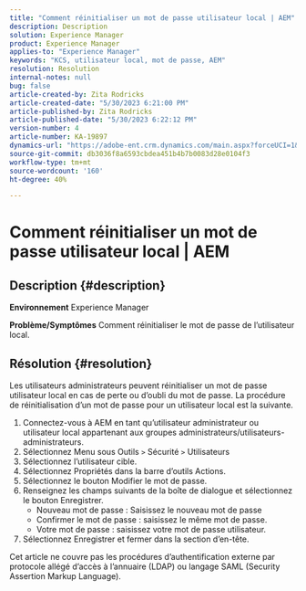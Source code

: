 ```yaml
---
title: "Comment réinitialiser un mot de passe utilisateur local | AEM"
description: Description
solution: Experience Manager
product: Experience Manager
applies-to: "Experience Manager"
keywords: "KCS, utilisateur local, mot de passe, AEM"
resolution: Resolution
internal-notes: null
bug: false
article-created-by: Zita Rodricks
article-created-date: "5/30/2023 6:21:00 PM"
article-published-by: Zita Rodricks
article-published-date: "5/30/2023 6:22:12 PM"
version-number: 4
article-number: KA-19897
dynamics-url: "https://adobe-ent.crm.dynamics.com/main.aspx?forceUCI=1&pagetype=entityrecord&etn=knowledgearticle&id=1459ccb6-16ff-ed11-8f6e-6045bd006b25"
source-git-commit: db3036f8a6593cbdea451b4b7b0083d28e0104f3
workflow-type: tm+mt
source-wordcount: '160'
ht-degree: 40%

---
```


# Comment réinitialiser un mot de passe utilisateur local | AEM

## Description {#description}

<b>Environnement</b>
Experience Manager


<b>Problème/Symptômes</b>
Comment réinitialiser le mot de passe de l’utilisateur local.




## Résolution {#resolution}


Les utilisateurs administrateurs peuvent réinitialiser un mot de passe utilisateur local en cas de perte ou d’oubli du mot de passe. La procédure de réinitialisation d’un mot de passe pour un utilisateur local est la suivante.

1. Connectez-vous à AEM en tant qu’utilisateur administrateur ou utilisateur local appartenant aux groupes administrateurs/utilisateurs-administrateurs.
2. Sélectionnez Menu sous Outils `>` Sécurité `>`  Utilisateurs
3. Sélectionnez l’utilisateur cible.
4. Sélectionnez Propriétés dans la barre d’outils Actions.
5. Sélectionnez le bouton Modifier le mot de passe.
6. Renseignez les champs suivants de la boîte de dialogue et sélectionnez le bouton Enregistrer.
   - Nouveau mot de passe : Saisissez le nouveau mot de passe
   - Confirmer le mot de passe : saisissez le même mot de passe.
   - Votre mot de passe : saisissez votre mot de passe utilisateur.
7. Sélectionnez Enregistrer et fermer dans la section d’en-tête.


Cet article ne couvre pas les procédures d’authentification externe par protocole allégé d’accès à l’annuaire (LDAP) ou langage SAML (Security Assertion Markup Language).
